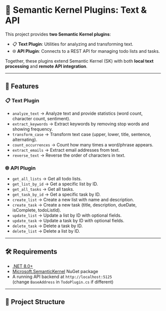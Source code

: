 # 🧩 Semantic Kernel Plugins: Text & API

This project provides **two Semantic Kernel plugins**:  
- 📋 **Text Plugin**: Utilities for analyzing and transforming text.  
- 🌐 **API Plugin**: Connects to a REST API for managing todo lists and tasks.  

Together, these plugins extend Semantic Kernel (SK) with both **local text processing** and **remote API integration**.

---

## 🚀 Features

### 📋 Text Plugin
- `analyze_text` → Analyze text and provide statistics (word count, character count, sentiment).
- `extract_keywords` → Extract keywords by removing stop words and showing frequency.
- `transform_case` → Transform text case (upper, lower, title, sentence, alternating).
- `count_occurrences` → Count how many times a word/phrase appears.
- `extract_emails` → Extract email addresses from text.
- `reverse_text` → Reverse the order of characters in text.

### 🌐 API Plugin
- `get_all_lists` → Get all todo lists.
- `get_list_by_id` → Get a specific list by ID.
- `get_all_tasks` → Get all tasks.
- `get_task_by_id` → Get a specific task by ID.
- `create_list` → Create a new list with name and description.
- `create_task` → Create a new task (title, description, dueDate, isComplete, todoListId).
- `update_list` → Update a list by ID with optional fields.
- `update_task` → Update a task by ID with optional fields.
- `delete_task` → Delete a task by ID.
- `delete_list` → Delete a list by ID.

---

## 🛠️ Requirements

- [.NET 8.0+](https://dotnet.microsoft.com/)
- [Microsoft.SemanticKernel](https://github.com/microsoft/semantic-kernel) NuGet package
- A running API backend at `http://localhost:5125`  
  (change `BaseAddress` in `TodoPlugin.cs` if different)

---

## 📂 Project Structure

